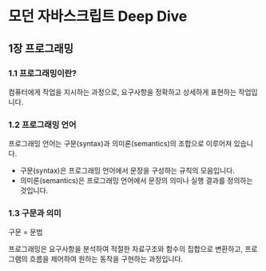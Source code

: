 # 모던 자바스크립트 Deep Dive

## 1장 프로그래밍

### 1.1 프로그래밍이란?

컴퓨터에게 작업을 지시하는 과정으로, 요구사항을 정확하고 상세하게 표현하는 작업입니다.

### 1.2 프로그래밍 언어

프로그래밍 언어는 구문(syntax)과 의미론(semantics)의 조합으로 이루어져 있습니다.

- 구문(syntax)은 프로그래밍 언어에서 문장을 구성하는 규칙의 모음입니다.
- 의미론(semantics)은 프로그래밍 언어에서 문장의 의미나 실행 결과를 정의하는 것입니다.

### 1.3 구문과 의미

구문 = 문법

프로그래밍은 요구사항을 분석하여 적절한 자료구조와 함수의 집합으로 변환하고, 프로그램의 흐름을 제어하여 원하는 동작을 구현하는 과정입니다.
